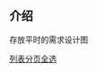 ## 介绍

存放平时的需求设计图

[列表分页全选](https://viewer.diagrams.net/?tags=%7B%7D&highlight=0000ff&edit=_blank&layers=1&nav=1&title=%E5%88%86%E9%A1%B5%E5%88%97%E8%A1%A8%E5%A4%9A%E9%80%89.drawio#Uhttps%3A%2F%2Fraw.githubusercontent.com%2Fzhuoooo%2Fdesign-diagram%2Fmain%2F%25E4%25B8%259A%25E5%258A%25A1%25E9%259C%2580%25E6%25B1%2582%2F%25E5%2588%2586%25E9%25A1%25B5%25E5%2588%2597%25E8%25A1%25A8%25E5%25A4%259A%25E9%2580%2589.drawio)